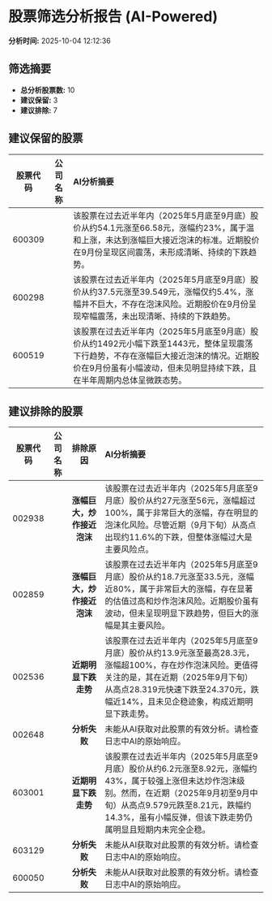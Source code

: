 # 股票筛选分析报告 (AI-Powered)

**分析时间:** 2025-10-04 12:12:36

## 筛选摘要

- **总分析股票数:** 10
- **建议保留:** 3
- **建议排除:** 7

## 建议保留的股票

| 股票代码 | 公司名称 | AI分析摘要 |
|:---:|:---:|:---|
| 600309 |  | 该股票在过去近半年内（2025年5月底至9月底）股价从约54.1元涨至66.58元，涨幅约23%，属于温和上涨，未达到涨幅巨大接近泡沫的标准。近期股价在9月份呈现区间震荡，未形成清晰、持续的下跌趋势。 |
| 600298 |  | 该股票在过去近半年内（2025年5月底至9月底）股价从约37.5元涨至39.549元，涨幅仅约5.4%，涨幅并不巨大，不存在泡沫风险。近期股价在9月份呈现窄幅震荡，未出现清晰、持续的下跌趋势。 |
| 600519 |  | 该股票在过去近半年内（2025年5月底至9月底）股价从约1492元小幅下跌至1443元，整体呈现震荡下行趋势，不存在涨幅巨大接近泡沫的情况。近期股价在9月份虽有小幅波动，但未见明显持续下跌，且在半年周期内总体呈微跌态势。 |

## 建议排除的股票

| 股票代码 | 公司名称 | 排除原因 | AI分析摘要 |
|:---:|:---:|:---:|:---|
| 002938 |  | **涨幅巨大，炒作接近泡沫** | 该股票在过去近半年内（2025年5月底至9月底）股价从约27元涨至56元，涨幅超过100%，属于非常巨大的涨幅，存在明显的泡沫化风险。尽管近期（9月下旬）从高点出现约11.6%的下跌，但整体涨幅过大是主要风险点。 |
| 002859 |  | **涨幅巨大，炒作接近泡沫** | 该股票在过去近半年内（2025年5月底至9月底）股价从约18.7元涨至33.5元，涨幅近80%，属于非常巨大的涨幅，存在显著的估值过高和炒作泡沫风险。近期股价虽有波动，但未呈现明显下跌趋势，但巨大的涨幅是其主要风险。 |
| 002536 |  | **近期明显下跌走势** | 该股票在过去近半年内（2025年5月底至9月底）股价从约13.9元涨至最高28.3元，涨幅超100%，存在炒作泡沫风险。更值得关注的是，其在近期（2025年9月下旬）从高点28.319元快速下跌至24.370元，跌幅近14%，且未见企稳迹象，构成近期明显下跌走势。 |
| 002648 |  | **分析失败** | 未能从AI获取对此股票的有效分析。请检查日志中AI的原始响应。 |
| 603001 |  | **近期明显下跌走势** | 该股票在过去近半年内（2025年5月底至9月底）股价从约6.2元涨至8.92元，涨幅约43%，属于较强上涨但未达炒作泡沫级别。然而，在近期（2025年9月初至9月中旬）从高点9.579元跌至8.21元，跌幅约14.3%，虽有小幅反弹，但该下跌走势仍属明显且短期内未完全企稳。 |
| 603129 |  | **分析失败** | 未能从AI获取对此股票的有效分析。请检查日志中AI的原始响应。 |
| 600050 |  | **分析失败** | 未能从AI获取对此股票的有效分析。请检查日志中AI的原始响应。 |
